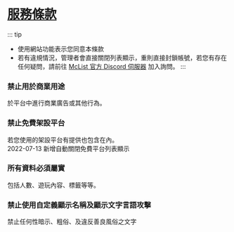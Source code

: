# [服務條款](https://www.mc-list.xyz/terms)

::: tip
- 使用網站功能表示您同意本條款
- 若有違規情況，管理者會直接關閉列表顯示，重則直接封鎖帳號，若您有存在任何疑問，請前往 [McList 官方 Discord 伺服器](https://discord.gg/VaQAY2s) 加入詢問。
:::

### 禁止用於商業用途
於平台中進行商業廣告或其他行為。

### 禁止免費架設平台
若您使用的架設平台有提供也包含在內。  
2022-07-13 新增自動關閉免費平台列表顯示

### 所有資料必須屬實
包括人數、遊玩內容、標籤等等。

### 禁止使用自定義顯示名稱及顯示文字言語攻擊
禁止任何性暗示、粗俗、及違反善良風俗之文字